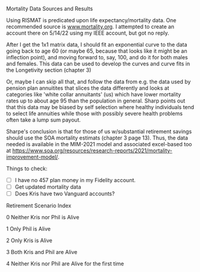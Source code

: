 Mortality Data Sources and Results

Using RISMAT is predicated upon life expectancy/mortality data.  One recommended source is www.mortality.org.  I attempted to create an account there on 5/14/22 using my IEEE account, but got no reply.  

After I get the 1x1 matrix data, I should fit an exponential curve to the data going back to age 60 (or maybe 65, because that looks like it might be an inflection point), and moving forward to, say, 100, and do it for both males and females.  This data can be used to develop the curves and curve fits in the Longetivity section (chapter 3)

Or, maybe I can skip all that, and follow the data from e.g. the data used by pension plan annuitites that slices the data differently and looks at categories like 'white collar annuitants' (us) which have lower mortality rates up to about age 95 than the population in general.  Sharp points out that this data may be biased by self selection where healthy individuals tend to select life annuities while those with possibly severe health problems often take a lump sum payout.

Sharpe's conclusion is that for those of us w/substantial retirement savings should use the SOA mortality estimats (chapter 3 page 13).  Thus, the data needed is available in the MIM-2021 model and associated excel-based too at https://www.soa.org/resources/research-reports/2021/mortality-improvement-model/.

Things to check:

- [ ] I have no 457 plan money in my Fidelity account.
- [ ] Get updated mortality data
- [ ] Does Kris have two Vanguard accounts?

Retirement Scenario Index

0 Neither Kris nor Phil is Alive

1 Only Phil is Alive

2 Only Kris is Alive

3 Both Kris and Phil are Alive

4 Neither Kris nor Phil are Alive for the first time







